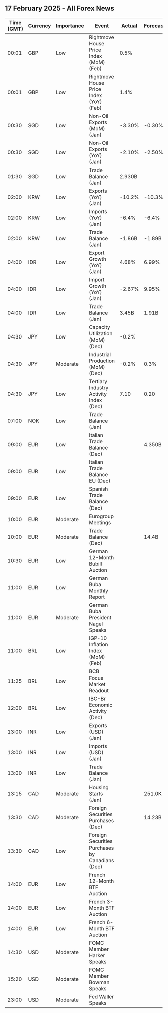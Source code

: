 ## 17 February 2025 - All Forex News

| Time (GMT) | Currency | Importance | Event | Actual | Forecast | Previous |
|------|----------|------------|-------|--------|----------|----------|
| 00:01 | GBP | Low | Rightmove House Price Index (MoM) (Feb) | 0.5% |  | 1.7% |
| 00:01 | GBP | Low | Rightmove House Price Index (YoY) (Feb) | 1.4% |  | 1.8% |
| 00:30 | SGD | Low | Non-Oil Exports (MoM) (Jan) | -3.30% | -0.30% | 1.30% |
| 00:30 | SGD | Low | Non-Oil Exports (YoY) (Jan) | -2.10% | -2.50% | 9.00% |
| 01:30 | SGD | Low | Trade Balance (Jan) | 2.930B |  | 3.800B |
| 02:00 | KRW | Low | Exports (YoY) (Jan) | -10.2% | -10.3% | 6.6% |
| 02:00 | KRW | Low | Imports (YoY) (Jan) | -6.4% | -6.4% | 3.3% |
| 02:00 | KRW | Low | Trade Balance (Jan) | -1.86B | -1.89B | 6.49B |
| 04:00 | IDR | Low | Export Growth (YoY) (Jan) | 4.68% | 6.99% | 4.78% |
| 04:00 | IDR | Low | Import Growth (YoY) (Jan) | -2.67% | 9.95% | 11.07% |
| 04:00 | IDR | Low | Trade Balance (Jan) | 3.45B | 1.91B | 2.24B |
| 04:30 | JPY | Low | Capacity Utilization (MoM) (Dec) | -0.2% |  | -1.9% |
| 04:30 | JPY | Moderate | Industrial Production (MoM) (Dec) | -0.2% | 0.3% | -2.2% |
| 04:30 | JPY | Low | Tertiary Industry Activity Index (Dec) | 7.10 | 0.20 | -1.20 |
| 07:00 | NOK | Low | Trade Balance (Jan) |  |  | 83.2B |
| 09:00 | EUR | Low | Italian Trade Balance (Dec) |  | 4.350B | 4.218B |
| 09:00 | EUR | Low | Italian Trade Balance EU (Dec) |  |  | -1.82B |
| 09:00 | EUR | Low | Spanish Trade Balance (Dec) |  |  | -5.13B |
| 10:00 | EUR | Moderate | Eurogroup Meetings |  |  |  |
| 10:00 | EUR | Moderate | Trade Balance (Dec) |  | 14.4B | 16.4B |
| 10:30 | EUR | Low | German 12-Month Bubill Auction |  |  | 2.402% |
| 11:00 | EUR | Low | German Buba Monthly Report |  |  |  |
| 11:00 | EUR | Moderate | German Buba President Nagel Speaks |  |  |  |
| 11:00 | BRL | Low | IGP-10 Inflation Index (MoM) (Feb) |  |  | 0.5% |
| 11:25 | BRL | Low | BCB Focus Market Readout |  |  |  |
| 12:00 | BRL | Low | IBC-Br Economic Activity (Dec) |  |  | 0.10% |
| 13:00 | INR | Low | Exports (USD) (Jan) |  |  | 38.01B |
| 13:00 | INR | Low | Imports (USD) (Jan) |  |  | 59.95B |
| 13:00 | INR | Low | Trade Balance (Jan) |  |  | -21.94B |
| 13:15 | CAD | Moderate | Housing Starts (Jan) |  | 251.0K | 231.5K |
| 13:30 | CAD | Moderate | Foreign Securities Purchases (Dec) |  | 14.23B | 16.40B |
| 13:30 | CAD | Low | Foreign Securities Purchases by Canadians (Dec) |  |  | 17.850B |
| 14:00 | EUR | Low | French 12-Month BTF Auction |  |  | 2.224% |
| 14:00 | EUR | Low | French 3-Month BTF Auction |  |  | 2.450% |
| 14:00 | EUR | Low | French 6-Month BTF Auction |  |  | 2.358% |
| 14:30 | USD | Moderate | FOMC Member Harker Speaks |  |  |  |
| 15:20 | USD | Moderate | FOMC Member Bowman Speaks |  |  |  |
| 23:00 | USD | Moderate | Fed Waller Speaks |  |  |  |
